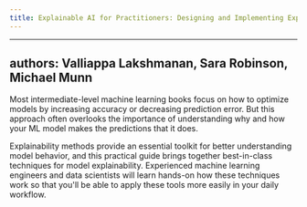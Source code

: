 ```yaml
---
title: Explainable AI for Practitioners: Designing and Implementing Explainable ML Solutions
---
```

---
authors: Valliappa Lakshmanan, Sara Robinson, Michael Munn
---

Most intermediate-level machine learning books focus on how to optimize models by increasing accuracy or decreasing prediction error. But this approach often overlooks the importance of understanding why and how your ML model makes the predictions that it does.

Explainability methods provide an essential toolkit for better understanding model behavior, and this practical guide brings together best-in-class techniques for model explainability. Experienced machine learning engineers and data scientists will learn hands-on how these techniques work so that you'll be able to apply these tools more easily in your daily workflow.

